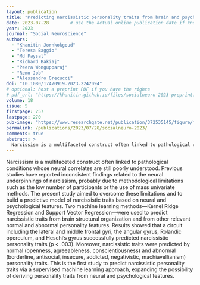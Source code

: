 ```yaml
---
layout: publication
title: "Predicting narcissistic personality traits from brain and psychological features: A supervised machine learning approach"
date: 2023-07-28        # use the actual online publication date if known; otherwise just year
year: 2023
journal: "Social Neuroscience"
authors:
  - "Khanitin Jornkokgoud"
  - "Teresa Baggio"
  - "Md Faysal"
  - "Richard Bakiaj"
  - "Peera Wongupparaj"
  - "Remo Job"
  - "Alessandro Grecucci"
doi: "10.1080/17470919.2023.2242094"
# optional: host a preprint PDF if you have the rights
# pdf_url: "https://khanitin.github.io/files/socialneuro-2023-preprint.pdf"
volume: 18
issue: 5
firstpage: 257
lastpage: 270
pub-image: "https://www.researchgate.net/publication/372535145/figure/fig1/AS:11431281176311596@1690119829518/figure-fig1_W640.jpg"
permalink: /publications/2023/07/28/socialneuro-2023/
comments: true
abstract: >
  Narcissism is a multifaceted construct often linked to pathological conditions whose neural correlates are still poorly understood. Previous studies have reported inconsistent findings related to the neural underpinnings of narcissism, probably due to methodological limitations such as the low number of participants or the use of mass univariate methods. The present study aimed to overcome these limitations and to build a predictive model of narcissistic traits based on neural and psychological features. Two machine learning methods—Kernel Ridge Regression and Support Vector Regression—were used to predict narcissistic traits from brain structural organization and from other relevant normal and abnormal personality features. Results showed that a circuit including the lateral and middle frontal gyri, the angular gyrus, Rolandic operculum, and Heschl’s gyrus successfully predicted narcissistic personality traits (p < .003). Moreover, narcissistic traits were predicted by normal (openness, agreeableness, conscientiousness) and abnormal (borderline, antisocial, insecure, addicted, negativistic, machiavellianism) personality traits. This is the first study to predict narcissistic personality traits via a supervised machine learning approach, expanding the possibility of deriving personality traits from neural and psychological features.
---
```


  Narcissism is a multifaceted construct often linked to pathological conditions whose neural correlates are still poorly understood. Previous studies have reported inconsistent findings related to the neural underpinnings of narcissism, probably due to methodological limitations such as the low number of participants or the use of mass univariate methods. The present study aimed to overcome these limitations and to build a predictive model of narcissistic traits based on neural and psychological features. Two machine learning methods—Kernel Ridge Regression and Support Vector Regression—were used to predict narcissistic traits from brain structural organization and from other relevant normal and abnormal personality features. Results showed that a circuit including the lateral and middle frontal gyri, the angular gyrus, Rolandic operculum, and Heschl’s gyrus successfully predicted narcissistic personality traits (p < .003). Moreover, narcissistic traits were predicted by normal (openness, agreeableness, conscientiousness) and abnormal (borderline, antisocial, insecure, addicted, negativistic, machiavellianism) personality traits. This is the first study to predict narcissistic personality traits via a supervised machine learning approach, expanding the possibility of deriving personality traits from neural and psychological features.